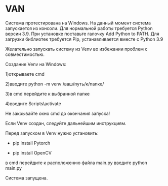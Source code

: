 # VAN

Система протестирована на Windows.
На данный момент система запускается из консоли. 
Для нормальной работы требуется Python версии 3.9. При установке поставьте галочку Add Python to PATH.
Для загрузки библиотек требуется Pip, устанавливается вместе с Python 3.9

Желательно запускать систему из Venv во избежании проблем с совместимостью.

Создание Venv на Windows:

  1)открываете cmd
  
  2)вводите python -m venv /ваш/путь/к/папке/
  
  3)в cmd перейдите к выбранной папке
  
  4)введите Scripts\activate
  
Не закрывайте окно cmd до окончания запуска!

Если Venv создан, следуйте дальнейшим инструкциям.

Перед запуском в Venv нужно установить: 

- pip install Pytorch
  
- pip install OpenCV

в cmd перейдите к расположению файла main.py
введите python main.py

Система запущена.
